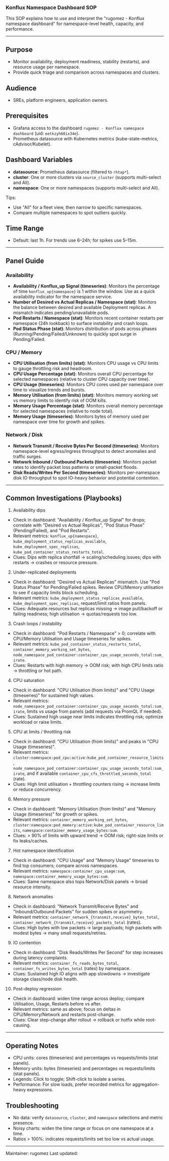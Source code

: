 ### Konflux Namespace Dashboard SOP

This SOP explains how to use and interpret the "rugomez - Konflux namespace dashboard" for namespace-level health, capacity, and performance.

---

## Purpose
- Monitor availability, deployment readiness, stability (restarts), and resource usage per namespace.
- Provide quick triage and comparison across namespaces and clusters.

## Audience
- SREs, platform engineers, application owners.

## Prerequisites
- Grafana access to the dashboard `rugomez - Konflux namespace dashboard` (uid: `eetkzyh60ix34e`).
- Prometheus datasource with Kubernetes metrics (kube-state-metrics, cAdvisor/Kubelet).

## Dashboard Variables
- **datasource**: Prometheus datasource (filtered to `rhtap*`).
- **cluster**: One or more clusters via `source_cluster` (supports multi-select and All).
- **namespace**: One or more namespaces (supports multi-select and All).

Tips:
- Use "All" for a fleet view, then narrow to specific namespaces.
- Compare multiple namespaces to spot outliers quickly.

## Time Range
- Default: last 1h. For trends use 6–24h; for spikes use 5–15m.

---

## Panel Guide

### Availability
- **Availability / Konflux_up Signal (timeseries)**: Monitors the percentage of time `konflux_up{namespace}` is 1 within the window. Use as a quick availability indicator for the namespace service.
- **Number of Desired vs Actual Replicas / Namespace (stat)**: Monitors the balance between desired and available Deployment replicas. A mismatch indicates pending/unavailable pods.
- **Pod Restarts / Namespace (stat)**: Monitors recent container restarts per namespace (24h lookback) to surface instability and crash loops.
- **Pod Status Phase (stat)**: Monitors distribution of pods across phases (Running/Pending/Failed/Unknown) to quickly spot surge in Pending/Failed.

### CPU / Memory
- **CPU Utilisation (from limits) (stat)**: Monitors CPU usage vs CPU limits to gauge throttling risk and headroom.
- **CPU Usage Percentage (stat)**: Monitors overall CPU percentage for selected namespaces (relative to cluster CPU capacity over time).
- **CPU Usage (timeseries)**: Monitors CPU cores used per namespace over time to visualize trends and bursts.
- **Memory Utilisation (from limits) (stat)**: Monitors memory working set vs memory limits to identify risk of OOM kills.
- **Memory Usage Percentage (stat)**: Monitors overall memory percentage for selected namespaces (relative to node total).
- **Memory Usage (timeseries)**: Monitors bytes of memory used per namespace over time for growth and spikes.

### Network / Disk
- **Network Transmit / Receive Bytes Per Second (timeseries)**: Monitors namespace-level egress/ingress throughput to detect anomalies and traffic surges.
- **Network Inbound / Outbound Packets (timeseries)**: Monitors packet rates to identify packet loss patterns or small-packet floods.
- **Disk Reads/Writes Per Second (timeseries)**: Monitors per-namespace disk IO throughput to spot IO-heavy behavior and potential contention.

---

## Common Investigations (Playbooks)

1) Availability dips
- Check in dashboard: "Availability / Konflux_up Signal" for drops; correlate with "Desired vs Actual Replicas", "Pod Status Phase" (Pending/Failed), and "Pod Restarts".
- Relevant metrics: `konflux_up{namespace}`, `kube_deployment_status_replicas_available`, `kube_deployment_spec_replicas`, `kube_pod_container_status_restarts_total`.
- Clues: Dips with replica shortfall → scaling/scheduling issues; dips with restarts → crashes or resource pressure.

2) Under-replicated deployments
- Check in dashboard: "Desired vs Actual Replicas" mismatch. Use "Pod Status Phase" for Pending/Failed spikes. Review CPU/Memory utilisation to see if capacity limits block scheduling.
- Relevant metrics: `kube_deployment_status_replicas_available`, `kube_deployment_spec_replicas`, request/limit ratios from panels.
- Clues: Adequate resources but replicas missing → image pull/backoff or failing readiness; high utilisation → quotas/requests too low.

3) Crash loops / instability
- Check in dashboard: "Pod Restarts / Namespace" > 0; correlate with CPU/Memory Utilisation and Usage timeseries for spikes.
- Relevant metrics: `kube_pod_container_status_restarts_total`, `container_memory_working_set_bytes`, `node_namespace_pod_container:container_cpu_usage_seconds_total:sum_irate`.
- Clues: Restarts with high memory → OOM risk; with high CPU limits ratio → throttling or hot path.

4) CPU saturation
- Check in dashboard: "CPU Utilisation (from limits)" and "CPU Usage (timeseries)" for sustained high values.
- Relevant metrics: `node_namespace_pod_container:container_cpu_usage_seconds_total:sum_irate`, limits vs usage from panels (add requests via PromQL if needed).
- Clues: Sustained high usage near limits indicates throttling risk; optimize workload or raise limits.

5) CPU at limits / throttling risk
- Check in dashboard: "CPU Utilisation (from limits)" and peaks in "CPU Usage (timeseries)".
- Relevant metrics: `cluster:namespace:pod_cpu:active:kube_pod_container_resource_limits`, `node_namespace_pod_container:container_cpu_usage_seconds_total:sum_irate`, and if available `container_cpu_cfs_throttled_seconds_total` (rate).
- Clues: High limit utilisation + throttling counters rising → increase limits or reduce concurrency.

6) Memory pressure
- Check in dashboard: "Memory Utilisation (from limits)" and "Memory Usage (timeseries)" for growth or spikes.
- Relevant metrics: `container_memory_working_set_bytes`, `cluster:namespace:pod_memory:active:kube_pod_container_resource_limits`, `namespace:container_memory_usage_bytes:sum`.
- Clues: > 90% of limits with upward trend → OOM risk; right-size limits or fix leaks/caches.

7) Hot namespace identification
- Check in dashboard: "CPU Usage" and "Memory Usage" timeseries to find top consumers; compare across namespaces.
- Relevant metrics: `namespace:container_cpu_usage:sum`, `namespace:container_memory_usage_bytes:sum`.
- Clues: Same namespace also tops Network/Disk panels → broad resource intensity.

8) Network anomalies
- Check in dashboard: "Network Transmit/Receive Bytes" and "Inbound/Outbound Packets" for sudden spikes or asymmetry.
- Relevant metrics: `container_network_{transmit,receive}_bytes_total`, `container_network_{transmit,receive}_packets_total` (rates).
- Clues: High bytes with low packets → large payloads; high packets with modest bytes → many small requests/retries.

9) IO contention
- Check in dashboard: "Disk Reads/Writes Per Second" for step increases during latency complaints.
- Relevant metrics: `container_fs_reads_bytes_total`, `container_fs_writes_bytes_total` (rates) by namespace.
- Clues: Sustained high IO aligns with app slowdowns → investigate storage class/node disk health.

10) Post-deploy regression
- Check in dashboard: widen time range across deploy; compare Utilisation, Usage, Restarts before vs after.
- Relevant metrics: same as above; focus on deltas in CPU/Memory/Network and restarts post-change.
- Clues: Clear step-change after rollout → rollback or hotfix while root-causing.

---

## Operating Notes
- CPU units: cores (timeseries) and percentages vs requests/limits (stat panels).
- Memory units: bytes (timeseries) and percentages vs requests/limits (stat panels).
- Legends: Click to toggle; Shift-click to isolate a series.
- Performance: For slow loads, prefer recorded metrics for aggregation-heavy expressions.

## Troubleshooting
- No data: verify `datasource`, `cluster`, and `namespace` selections and metric presence.
- Noisy charts: widen the time range or focus on one namespace at a time.
- Ratios > 100%: indicates requests/limits set too low vs actual usage.

---

Maintainer: rugomez
Last updated: <set during change>
